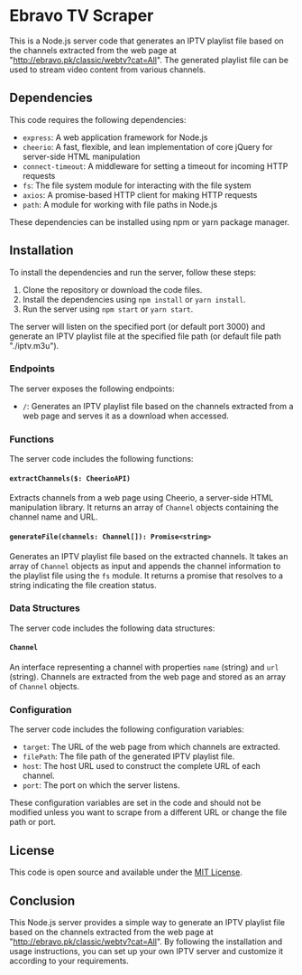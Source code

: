# Ebravo TV Scraper

This is a Node.js server code that generates an IPTV playlist file based on the channels extracted from the web page at "http://ebravo.pk/classic/webtv?cat=All". The generated playlist file can be used to stream video content from various channels.

## Dependencies

This code requires the following dependencies:

- `express`: A web application framework for Node.js
- `cheerio`: A fast, flexible, and lean implementation of core jQuery for server-side HTML manipulation
- `connect-timeout`: A middleware for setting a timeout for incoming HTTP requests
- `fs`: The file system module for interacting with the file system
- `axios`: A promise-based HTTP client for making HTTP requests
- `path`: A module for working with file paths in Node.js

These dependencies can be installed using npm or yarn package manager.

## Installation

To install the dependencies and run the server, follow these steps:

1. Clone the repository or download the code files.
2. Install the dependencies using `npm install` or `yarn install`.
3. Run the server using `npm start` or `yarn start`.

The server will listen on the specified port (or default port 3000) and generate an IPTV playlist file at the specified file path (or default file path "./iptv.m3u").

### Endpoints

The server exposes the following endpoints:

- `/`: Generates an IPTV playlist file based on the channels extracted from a web page and serves it as a download when accessed.

### Functions

The server code includes the following functions:

#### `extractChannels($: CheerioAPI)`

Extracts channels from a web page using Cheerio, a server-side HTML manipulation library. It returns an array of `Channel` objects containing the channel name and URL.

#### `generateFile(channels: Channel[]): Promise<string>`

Generates an IPTV playlist file based on the extracted channels. It takes an array of `Channel` objects as input and appends the channel information to the playlist file using the `fs` module. It returns a promise that resolves to a string indicating the file creation status.

### Data Structures

The server code includes the following data structures:

#### `Channel`

An interface representing a channel with properties `name` (string) and `url` (string). Channels are extracted from the web page and stored as an array of `Channel` objects.

### Configuration

The server code includes the following configuration variables:

- `target`: The URL of the web page from which channels are extracted.
- `filePath`: The file path of the generated IPTV playlist file.
- `host`: The host URL used to construct the complete URL of each channel.
- `port`: The port on which the server listens.

These configuration variables are set in the code and should not be modified unless you want to scrape from a different URL or change the file path or port.

## License

This code is open source and available under the [MIT License](LICENSE).

## Conclusion

This Node.js server provides a simple way to generate an IPTV playlist file based on the channels extracted from the web page at "http://ebravo.pk/classic/webtv?cat=All". By following the installation and usage instructions, you can set up your own IPTV server and customize it according to your requirements.
